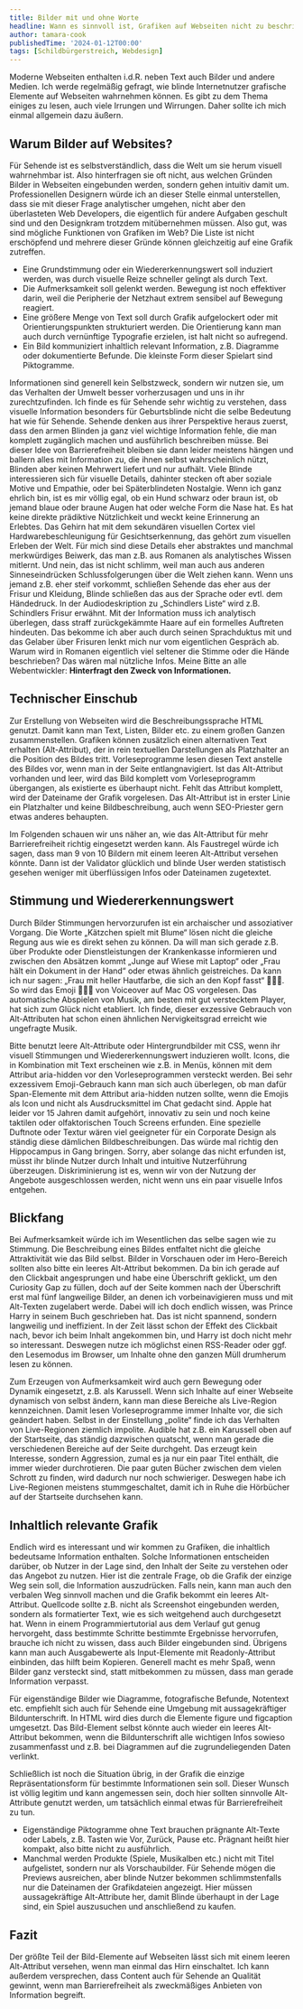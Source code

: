 ```yaml
---
title: Bilder mit und ohne Worte
headline: Wann es sinnvoll ist, Grafiken auf Webseiten nicht zu beschriften
author: tamara-cook
publishedTime: '2024-01-12T00:00'
tags: [Schildbürgerstreich, Webdesign]
---
```


Moderne Webseiten enthalten i.d.R. neben Text auch Bilder und andere Medien.
Ich werde regelmäßig gefragt, wie blinde Internetnutzer grafische Elemente auf Webseiten wahrnehmen können.
Es gibt zu dem Thema einiges zu lesen, auch viele Irrungen und Wirrungen.
Daher sollte ich mich einmal allgemein dazu äußern.

## Warum Bilder auf Websites?

Für Sehende ist es selbstverständlich, dass die Welt um sie herum visuell wahrnehmbar ist.
Also hinterfragen sie oft nicht, aus welchen Gründen Bilder in Webseiten eingebunden werden, sondern gehen intuitiv damit um.
Professionellen Designern würde ich an dieser Stelle einmal unterstellen, dass sie mit dieser Frage analytischer umgehen,
nicht aber den überlasteten Web Developers, die eigentlich für andere Aufgaben geschult sind und den Designkram trotzdem mitübernehmen müssen.
Also gut, was sind mögliche Funktionen von Grafiken im Web?
Die Liste ist nicht erschöpfend und mehrere dieser Gründe können gleichzeitig auf eine Grafik zutreffen.

- Eine Grundstimmung oder ein Wiedererkennungswert soll induziert werden, was durch visuelle Reize schneller gelingt als durch Text.
- Die Aufmerksamkeit soll gelenkt werden. Bewegung ist noch effektiver darin, weil die Peripherie der Netzhaut extrem sensibel auf Bewegung reagiert.
- Eine größere Menge von Text soll durch Grafik aufgelockert oder mit Orientierungspunkten strukturiert werden.
  Die Orientierung kann man auch durch vernünftige Typografie erzielen, ist halt nicht so aufregend.
- Ein Bild kommuniziert inhaltlich relevant Information, z.B. Diagramme oder dokumentierte Befunde. Die kleinste Form dieser Spielart sind Piktogramme.

Informationen sind generell kein Selbstzweck, sondern wir nutzen sie, um das Verhalten der Umwelt besser vorherzusagen und uns in ihr zurechtzufinden.
Ich finde es für Sehende sehr wichtig zu verstehen, dass visuelle Information besonders für Geburtsblinde nicht die selbe Bedeutung hat wie für Sehende.
Sehende denken aus ihrer Perspektive heraus zuerst, dass den armen Blinden ja ganz viel wichtige Information fehle,
die man komplett zugänglich machen und ausführlich beschreiben müsse.
Bei dieser Idee von Barrierefreiheit bleiben sie dann leider meistens hängen und ballern alles mit Information zu,
die ihnen selbst wahrscheinlich nützt, Blinden aber keinen Mehrwert liefert und nur aufhält.
Viele Blinde interessieren sich für visuelle Details, dahinter stecken oft aber soziale Motive und Empathie, oder bei Späterblindeten Nostalgie.
Wenn ich ganz ehrlich bin, ist es mir völlig egal, ob ein Hund schwarz oder braun ist, ob jemand blaue oder braune Augen hat oder welche Form die Nase hat.
Es hat keine direkte prädiktive Nützlichkeit und weckt keine Erinnerung an Erlebtes.
Das Gehirn hat mit dem sekundären visuellen Cortex viel Hardwarebeschleunigung für Gesichtserkennung, das gehört zum visuellen Erleben der Welt.
Für mich sind diese Details eher abstraktes und manchmal merkwürdiges Beiwerk, das man z.B. aus Romanen als analytisches Wissen mitlernt.
Und nein, das ist nicht schlimm, weil man auch aus anderen Sinneseindrücken Schlussfolgerungen über die Welt ziehen kann.
Wenn uns jemand z.B. eher steif vorkommt, schließen Sehende das eher aus der Frisur und Kleidung, Blinde schließen das aus der Sprache oder evtl. dem Händedruck.
In der Audiodeskription zu „Schindlers Liste“ wird z.B. Schindlers Frisur erwähnt.
Mit der Information muss ich analytisch überlegen, dass straff zurückgekämmte Haare auf ein formelles Auftreten hindeuten.
Das bekomme ich aber auch durch seinen Sprachduktus mit und das Gelaber über Frisuren lenkt mich nur vom eigentlichen Gespräch ab.
Warum wird in Romanen eigentlich viel seltener die Stimme oder die Hände beschrieben?
Das wären mal nützliche Infos.
Meine Bitte an alle Webentwickler: **Hinterfragt den Zweck von Informationen.**

## Technischer Einschub

Zur Erstellung von Webseiten wird die Beschreibungssprache HTML genutzt.
Damit kann man Text, Listen, Bilder etc. zu einem großen Ganzen zusammenstellen.
Grafiken können zusätzlich einen alternativen Text erhalten (Alt-Attribut), der in rein textuellen Darstellungen als Platzhalter an die Position des Bildes tritt.
Vorleseprogramme lesen diesen Text anstelle des Bildes vor, wenn man in der Seite entlangnavigiert.
Ist das Alt-Attribut vorhanden und leer, wird das Bild komplett vom Vorleseprogramm übergangen, als existierte es überhaupt nicht.
Fehlt das Attribut komplett, wird der Dateiname der Grafik vorgelesen.
Das Alt-Attribut ist in erster Linie ein Platzhalter und keine Bildbeschreibung, auch wenn SEO-Priester gern etwas anderes behaupten.

Im Folgenden schauen wir uns näher an, wie das Alt-Attribut für mehr Barrierefreiheit richtig eingesetzt werden kann.
Als Faustregel würde ich sagen, dass man 9 von 10 Bildern mit einem leeren Alt-Attribut versehen könnte.
Dann ist der Validator glücklich und blinde User werden statistisch gesehen weniger mit überflüssigen Infos oder Dateinamen zugetextet.

## Stimmung und Wiedererkennungswert

Durch Bilder Stimmungen hervorzurufen ist ein archaischer und assoziativer Vorgang.
Die Worte „Kätzchen spielt mit Blume“ lösen nicht die gleiche Regung aus wie es direkt sehen zu können.
Da will man sich gerade z.B. über Produkte oder Dienstleistungen der Krankenkasse informieren
und zwischen den Absätzen kommt „Junge auf Wiese mit Laptop“ oder „Frau hält ein Dokument in der Hand“ oder etwas ähnlich geistreiches.
Da kann ich nur sagen: „Frau mit heller Hautfarbe, die sich an den Kopf fasst“ 🤦🏻‍♀️.
So wird das Emoji 🤦🏻‍♀️ von Voiceover auf Mac OS vorgelesen.
Das automatische Abspielen von Musik, am besten mit gut verstecktem Player, hat sich zum Glück nicht etabliert.
Ich finde, dieser exzessive Gebrauch von Alt-Attributen hat schon einen ähnlichen Nervigkeitsgrad erreicht wie ungefragte Musik.

Bitte benutzt leere Alt-Attribute oder Hintergrundbilder mit CSS, wenn ihr visuell Stimmungen und Wiedererkennungswert induzieren wollt.
Icons, die in Kombination mit Text erscheinen wie z.B. in Menüs, können mit dem Attribut aria-hidden vor den Vorleseprogrammen versteckt werden.
Bei sehr exzessivem Emoji-Gebrauch kann man sich auch überlegen, ob man dafür Span-Elemente mit dem Attribut aria-hidden nutzen sollte,
wenn die Emojis als Icon und nicht als Ausdrucksmittel im Chat gedacht sind.
Apple hat leider vor 15 Jahren damit aufgehört, innovativ zu sein und noch keine taktilen oder olfaktorischen Touch Screens erfunden.
Eine spezielle Duftnote oder Textur wären viel geeigneter für ein Corporate Design als ständig diese dämlichen Bildbeschreibungen.
Das würde mal richtig den Hippocampus in Gang bringen.
Sorry, aber solange das nicht erfunden ist, müsst ihr blinde Nutzer durch Inhalt und intuitive Nutzerführung überzeugen.
Diskriminierung ist es, wenn wir von der Nutzung der Angebote ausgeschlossen werden, nicht wenn uns ein paar visuelle Infos entgehen.

## Blickfang

Bei Aufmerksamkeit würde ich im Wesentlichen das selbe sagen wie zu Stimmung.
Die Beschreibung eines Bildes entfaltet nicht die gleiche Attraktivität wie das Bild selbst.
Bilder in Vorschauen oder im Hero-Bereich sollten also bitte ein leeres Alt-Attribut bekommen.
Da bin ich gerade auf den Clickbait angesprungen und habe eine Überschrift geklickt, um den Curiosity Gap zu füllen,
doch auf der Seite kommen nach der Überschrift erst mal fünf langweilige Bilder, an denen ich vorbeinavigieren muss und mit Alt-Texten zugelabert werde.
Dabei will ich doch endlich wissen, was Prince Harry in seinem Buch geschrieben hat.
Das ist nicht spannend, sondern langweilig und ineffizient.
In der Zeit lässt schon der Effekt des Clickbait nach, bevor ich beim Inhalt angekommen bin, und Harry ist doch nicht mehr so interessant.
Deswegen nutze ich möglichst einen RSS-Reader oder ggf. den Lesemodus im Browser, um Inhalte ohne den ganzen Müll drumherum lesen zu können.

Zum Erzeugen von Aufmerksamkeit wird auch gern Bewegung oder Dynamik eingesetzt, z.B. als Karussell.
Wenn sich Inhalte auf einer Webseite dynamisch von selbst ändern, kann man diese Bereiche als Live-Region kennzeichnen.
Damit lesen Vorleseprogramme immer Inhalte vor, die sich geändert haben.
Selbst in der Einstellung „polite“ finde ich das Verhalten von Live-Regionen ziemlich impolite.
Audible hat z.B. ein Karussell oben auf der Startseite, das ständig dazwischen quatscht, wenn man gerade die verschiedenen Bereiche auf der Seite durchgeht.
Das erzeugt kein Interesse, sondern Aggression, zumal es ja nur ein paar Titel enthält, die immer wieder durchrotieren.
Die paar guten Bücher zwischen dem vielen Schrott zu finden, wird dadurch nur noch schwieriger.
Deswegen habe ich Live-Regionen meistens stummgeschaltet, damit ich in Ruhe die Hörbücher auf der Startseite durchsehen kann.

## Inhaltlich relevante Grafik

Endlich wird es interessant und wir kommen zu Grafiken, die inhaltlich bedeutsame Information enthalten.
Solche Informationen entscheiden darüber, ob Nutzer in der Lage sind, den Inhalt der Seite zu verstehen oder das Angebot zu nutzen.
Hier ist die zentrale Frage, ob die Grafik der einzige Weg sein soll, die Information auszudrücken.
Falls nein, kann man auch den verbalen Weg sinnvoll machen und die Grafik bekommt ein leeres Alt-Attribut.
Quellcode sollte z.B. nicht als Screenshot eingebunden werden, sondern als formatierter Text, wie es sich weitgehend auch durchgesetzt hat.
Wenn in einem Programmiertutorial aus dem Verlauf gut genug hervorgeht, dass bestimmte Schritte bestimmte Ergebnisse hervorrufen,
brauche ich nicht zu wissen, dass auch Bilder eingebunden sind.
Übrigens kann man auch Ausgabewerte als Input-Elemente mit Readonly-Attribut einbinden, das hilft beim Kopieren.
Generell macht es mehr Spaß, wenn Bilder ganz versteckt sind, statt mitbekommen zu müssen, dass man gerade Information verpasst.

Für eigenständige Bilder wie Diagramme, fotografische Befunde, Notentext etc. empfiehlt sich auch für Sehende eine Umgebung mit aussagekräftiger Bildunterschrift.
In HTML wird dies durch die Elemente figure und figcaption umgesetzt.
Das Bild-Element selbst könnte auch wieder ein leeres Alt-Attribut bekommen,
wenn die Bildunterschrift alle wichtigen Infos sowieso zusammenfasst und z.B. bei Diagrammen auf die zugrundeliegenden Daten verlinkt.

Schließlich ist noch die Situation übrig, in der Grafik die einzige Repräsentationsform für bestimmte Informationen sein soll.
Dieser Wunsch ist völlig legitim und kann angemessen sein,
doch hier sollten sinnvolle Alt-Attribute genutzt werden, um tatsächlich einmal etwas für Barrierefreiheit zu tun.

- Eigenständige Piktogramme ohne Text brauchen prägnante Alt-Texte oder Labels, z.B. Tasten wie Vor, Zurück, Pause etc.
  Prägnant heißt hier kompakt, also bitte nicht zu ausführlich.
- Manchmal werden Produkte (Spiele, Musikalben etc.) nicht mit Titel aufgelistet, sondern nur als Vorschaubilder.
  Für Sehende mögen die Previews ausreichen, aber blinde Nutzer bekommen schlimmstenfalls nur die Dateinamen der Grafikdateien angezeigt.
  Hier müssen aussagekräftige Alt-Attribute her, damit Blinde überhaupt in der Lage sind, ein Spiel auszusuchen und anschließend zu kaufen.

## Fazit

Der größte Teil der Bild-Elemente auf Webseiten lässt sich mit einem leeren Alt-Attribut versehen, wenn man einmal das Hirn einschaltet.
Ich kann außerdem versprechen, dass Content auch für Sehende an Qualität gewinnt, wenn man Barrierefreiheit als zweckmäßiges Anbieten von Information begreift.

